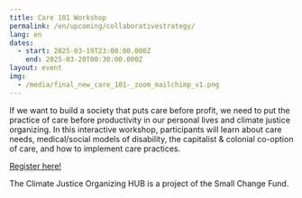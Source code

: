 ```yaml
---
title: Care 101 Workshop
permalink: /en/upcoming/collaborativestrategy/
lang: en
dates:
  - start: 2025-03-19T23:00:00.000Z
    end: 2025-03-20T00:30:00.000Z
layout: event
img:
  - /media/final_new_care_101-_zoom_mailchimp_v1.png
---
```

<!--StartFragment-->

If we want to build a society that puts care before profit, we need to put the practice of care before productivity in our personal lives and climate justice organizing. In this interactive workshop, participants will learn about care needs, medical/social models of disability, the capitalist & colonial co-option of care, and how to implement care practices.

[R﻿egister here!](https://us02web.zoom.us/meeting/register/pYiP5p7sREG3hjWxM-EOHQ)

<!--EndFragment-->

T﻿he Climate Justice Organizing HUB is a project of the Small Change Fund.
